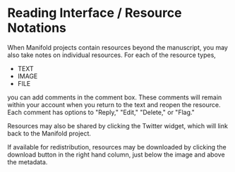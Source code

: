 # Reading Interface / Resource Notations

When Manifold projects contain resources beyond the manuscript, you may also take notes on individual resources. For each of the resource types,

* TEXT
* IMAGE
* FILE

you can add comments in the comment box. These comments will remain within your account when you return to the text and reopen the resource. Each comment has options to "Reply," "Edit," "Delete," or "Flag."

Resources may also be shared by clicking the Twitter widget, which will link back to the Manifold project.

If available for redistribution, resources may be downloaded by clicking the download button in the right hand column, just below the image and above the metadata.


